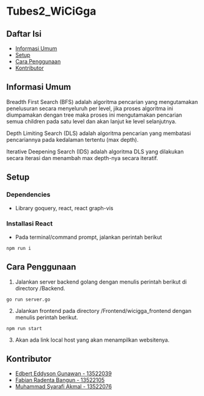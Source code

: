 # Tubes2_WiCiGga

## Daftar Isi
- [Informasi Umum](#informasi-umum)
- [Setup](#setup)
- [Cara Penggunaan](#cara-penggunaan)
- [Kontributor](#kontributor)

## Informasi Umum

Breadth First Search (BFS) adalah algoritma pencarian yang mengutamakan penelusuran secara menyeluruh per level, jika proses algoritma ini diumpamakan dengan tree maka proses ini mengutamakan pencarian semua children pada satu level dan akan lanjut ke level selanjutnya.

Depth Limiting Search (DLS) adalah algoritma pencarian yang membatasi pencariannya pada kedalaman tertentu (max depth). 

Iterative Deepening Search (IDS) adalah algoritma DLS yang dilakukan secara iterasi dan menambah max depth-nya secara iteratif.

## Setup

### Dependencies

- Library goquery, react, react graph-vis

### Installasi React
- Pada terminal/command prompt, jalankan perintah berikut
```
npm run i
```

## Cara Penggunaan

1. Jalankan server backend golang dengan menulis perintah berikut di directory /Backend.
```
go run server.go
```
2. Jalankan frontend pada directory /Frontend/wicigga_frontend dengan menulis perintah berikut.
```
npm run start
```
3. Akan ada link local host yang akan menampilkan websitenya.


## Kontributor
- [Edbert Eddyson Gunawan - 13522039](https://github.com/WazeAzure)
- [Fabian Radenta Bangun - 13522105](https://github.com/fabianradenta)
- [Muhammad Syarafi Akmal - 13522076](https://github.com/Akmal2205)
